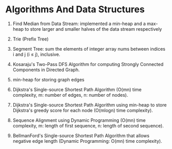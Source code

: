 # Algorithms And Data Structures

1. Find Median from Data Stream: implemented a min-heap and a max-heap to store larger and smaller halves of the data stream respectively

2. Trie (Prefix Tree)

3. Segment Tree: sum the elements of integer array nums between indices i and j (i ≤ j), inclusive.

4. Kosaraju's Two-Pass DFS Algorithm for computing Strongly Connected Components in Directed Graph.

5. min-heap for storing graph edges

6. Dijkstra's Single-source Shortest Path Algorithm (O(mn) time complexity, m: number of edges, n: number of nodes).

7. Dijkstra's Single-source Shortest Path Algorithm using min-heap to store Dijkstra's greedy score for each node (O(mlogn) time complexity).

8. Sequence Alignment using Dynamic Programming (O(mn) time complexity, m: length of first sequence, n: length of second sequence).

9. BellmanFord's Single-source Shortest Path Algorithm that allows negative edge length (Dynamic Programming: O(mn) time complexity).


